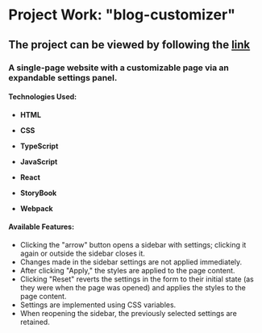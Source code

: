 # Project Work: "blog-customizer"

## The project can be viewed by following the [link]([https://customizer.khudorenko.com/](https://customizer.khudorenko.com/))

### A single-page website with a customizable page via an expandable settings panel.

#### **Technologies Used:**

-  **HTML**

-  **CSS**

-  **TypeScript**

-  **JavaScript**

-  **React**

-  **StoryBook**

-  **Webpack**

#### **Available Features:**

-   Clicking the "arrow" button opens a sidebar with settings; clicking it again or outside the sidebar closes it.
-   Changes made in the sidebar settings are not applied immediately.
-   After clicking "Apply," the styles are applied to the page content.
-   Clicking "Reset" reverts the settings in the form to their initial state (as they were when the page was opened) and applies the styles to the page content.
-   Settings are implemented using CSS variables.
-   When reopening the sidebar, the previously selected settings are retained.
